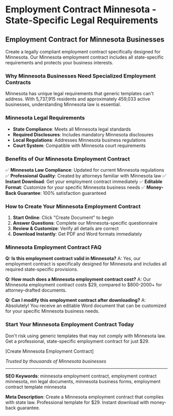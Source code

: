 # Employment Contract Minnesota - State-Specific Legal Requirements

## Employment Contract for Minnesota Businesses

Create a legally compliant employment contract specifically designed for Minnesota. Our Minnesota employment contract includes all state-specific requirements and protects your business interests.

### Why Minnesota Businesses Need Specialized Employment Contracts

Minnesota has unique legal requirements that generic templates can't address. With 5,737,915 residents and approximately 459,033 active businesses, understanding Minnesota law is essential.

### Minnesota Legal Requirements

- **State Compliance**: Meets all Minnesota legal standards
- **Required Disclosures**: Includes mandatory Minnesota disclosures
- **Local Regulations**: Addresses Minnesota business regulations
- **Court System**: Compatible with Minnesota court requirements

### Benefits of Our Minnesota Employment Contract

✅ **Minnesota Law Compliance**: Updated for current Minnesota regulations
✅ **Professional Quality**: Created by attorneys familiar with Minnesota law
✅ **Instant Download**: Get your employment contract immediately
✅ **Editable Format**: Customize for your specific Minnesota business needs
✅ **Money-Back Guarantee**: 100% satisfaction guaranteed

### How to Create Your Minnesota Employment Contract

1. **Start Online**: Click "Create Document" to begin
2. **Answer Questions**: Complete our Minnesota-specific questionnaire
3. **Review & Customize**: Verify all details are correct
4. **Download Instantly**: Get PDF and Word formats immediately

### Minnesota Employment Contract FAQ

**Q: Is this employment contract valid in Minnesota?**
A: Yes, our employment contract is specifically designed for Minnesota and includes all required state-specific provisions.

**Q: How much does a Minnesota employment contract cost?**
A: Our Minnesota employment contract costs $29, compared to $800-2000+ for attorney-drafted documents.

**Q: Can I modify this employment contract after downloading?**
A: Absolutely! You receive an editable Word document that can be customized for your specific Minnesota business needs.

### Start Your Minnesota Employment Contract Today

Don't risk using generic templates that may not comply with Minnesota law. Get a professional, state-specific employment contract for just $29.

[Create Minnesota Employment Contract]

*Trusted by thousands of Minnesota businesses*

---

**SEO Keywords**: minnesota employment contract, employment contract minnesota, mn legal documents, minnesota business forms, employment contract template minnesota

**Meta Description**: Create a Minnesota employment contract that complies with state law. Professional template for $29. Instant download with money-back guarantee.
